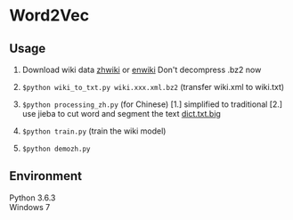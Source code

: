 # Word2Vec
## Usage
1. Download wiki data
[zhwiki](https://dumps.wikimedia.org/zhwiki/latest/) or [enwiki](https://dumps.wikimedia.org/enwiki/latest/)
Don't decompress .bz2 now

2. ```$python wiki_to_txt.py wiki.xxx.xml.bz2```
(transfer wiki.xml to wiki.txt)

3. ```$python processing_zh.py``` (for Chinese)
[1.] simplified to traditional
[2.] use jieba to cut word and segment the text
[dict.txt.big](https://github.com/fxsjy/jieba/blob/master/extra_dict/dict.txt.big)

4.  ```$python train.py```
(train the wiki model)
5. ```$python demozh.py```


## Environment
Python 3.6.3</br>
Windows 7</br>
